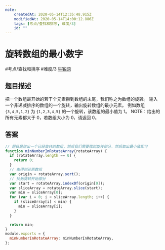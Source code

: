 ```yaml
---
note:
    createdAt: 2020-05-14T12:35:48.915Z
    modifiedAt: 2020-05-14T14:00:12.886Z
    tags: [考点/查找和排序, 难度/3]
    id: ""
---
```

# 旋转数组的最小数字
#考点/查找和排序 #难度/3 [牛客网](https://www.nowcoder.com/practice/9f3231a991af4f55b95579b44b7a01ba?tpId=13&tqId=11159&tPage=2&rp=2&ru=/ta/coding-interviews&qru=/ta/coding-interviews/question-ranking)
<!-- @crossnote.comment "id":"d58e4835-e9c7-4fee-9253-e704105badbf" -->  
## 题目描述
把一个数组最开始的若干个元素搬到数组的末尾，我们称之为数组的旋转。
输入一个非递减排序的数组的一个旋转，输出旋转数组的最小元素。
例如数组 `{3,4,5,1,2}` 为 `{1,2,3,4,5}` 的一个旋转，该数组的最小值为 1。
NOTE：给出的所有元素都大于 0，若数组大小为 0，请返回 0。

## 答案
```javascript
// 题目是给出一个已经旋转的数组，然后我们需要找到旋转部分，然后取出最小值即可
function minNumberInRotateArray(rotateArray) {
  if (rotateArray.length == 0) {
    return 0;
  }
  // 先得到还原数组
  var origin = rotateArray.sort();
  // 找到旋转开始部分
  var start = rotateArray.indexOf(origin[0]);
  var sliceArray = rotateArray.slice(start);
  var min = sliceArray[0];
  for (var i = 0; i < sliceArray.length; i++) {
    if (sliceArray[i] < min) {
      min = sliceArray[i];
    }
  }

  return min;
}
module.exports = {
  minNumberInRotateArray: minNumberInRotateArray,
};
```